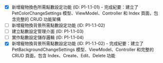 - [x] 新增寵物換色所需點數設定功能 (ID: P1-1.1-01) - 完成紀要：建立了 PetColorChangeSettings 模型、ViewModel、Controller 和 Index 頁面，包含完整的 CRUD 功能架構
- [ ] 新增寵物換背景所需點數設定功能 (ID: P1-1.1-02)
- [ ] 建立點數設定管理介面 (ID: P1-1.1-03)
- [ ] 實作點數設定儲存邏輯 (ID: P1-1.1-04)
- [x] 新增寵物換背景所需點數設定功能 (ID: P1-1.1-02) - 完成紀要：建立了 PetBackgroundChangeSettings 模型、ViewModel、Controller 和完整的 CRUD 頁面，包含 Index、Create、Edit、Delete 功能
